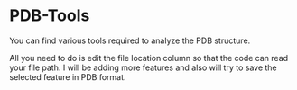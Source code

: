 # PDB-Tools
You can find various tools required to analyze the PDB structure. 

All you need to do is edit the file location column so that the code can read your file path. 
I will be adding more features and also will try to save the selected feature in PDB format.  
